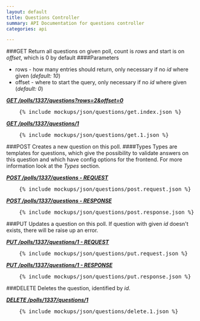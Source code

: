 ```yaml
---
layout: default
title: Questions Controller
summary: API Documentation for questions controller
categories: api

---
```

###GET
Return all questions on given poll, count is _rows_ and start is on _offset_, which is 0 by default
####Parameters
* rows - how many entries should return, only necessary if no _id_ where given (_default: 10_)
* offset - where to start the query, only necessary if no _id_ where given (_default: 0_)

_**[GET /polls/1337/questions?rows=2&offset=0](https://github.com/newLoki/Pollex/blob/gh-pages/_includes/mockups/json/questions/get.index.json)**_
<pre class="brush: js">    {% include mockups/json/questions/get.index.json %}
</pre>

_**[GET /polls/1337/questions/1](https://github.com/newLoki/Pollex/blob/gh-pages/_includes/mockups/json/questions/get.1.json)**_
<pre class="brush: js">    {% include mockups/json/questions/get.1.json %}
</pre>

###POST
Creates a new question on this poll.
####Types
Types are templates for questions, which give the possibility to validate answers on this question and which have config options for
the frontend.
For more information look at the _Types_ section.

_**[POST /polls/1337/questions - REQUEST](https://github.com/newLoki/Pollex/blob/gh-pages/_includes/mockups/json/questions/post.request.json)**_
<pre class="brush: js">    {% include mockups/json/questions/post.request.json %}
</pre>

_**[POST /polls/1337/questions - RESPONSE](https://github.com/newLoki/Pollex/blob/gh-pages/_includes/mockups/json/questions/post.response.json)**_
<pre class="brush: js">    {% include mockups/json/questions/post.response.json %}
</pre>

###PUT
Updates a question on this poll.
If question with given _id_ doesn't exists, there will be raise up an error.

_**[PUT /polls/1337/questions/1 - REQUEST](https://github.com/newLoki/Pollex/blob/gh-pages/_includes/mockups/json/questions/put.request.json)**_
<pre class="brush: js">    {% include mockups/json/questions/put.request.json %}
</pre>

_**[PUT /polls/1337/questions/1 - RESPONSE](https://github.com/newLoki/Pollex/blob/gh-pages/_includes/mockups/json/questions/put.response.json)**_
<pre class="brush: js">    {% include mockups/json/questions/put.response.json %}
</pre>

###DELETE
Deletes the question, identified by _id_.

_**[DELETE /polls/1337/questions/1](https://github.com/newLoki/Pollex/blob/gh-pages/_includes/mockups/json/polls/delete.1.json)**_
<pre class="brush: js">    {% include mockups/json/questions/delete.1.json %}
</pre>